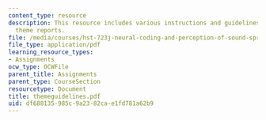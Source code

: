 ```yaml
---
content_type: resource
description: This resource includes various instructions and guidelines for writing
  theme reports.
file: /media/courses/hst-723j-neural-coding-and-perception-of-sound-spring-2005/df688135985c9a2382cae1fd781a62b9_themeguidelines.pdf
file_type: application/pdf
learning_resource_types:
- Assignments
ocw_type: OCWFile
parent_title: Assignments
parent_type: CourseSection
resourcetype: Document
title: themeguidelines.pdf
uid: df688135-985c-9a23-82ca-e1fd781a62b9
---
```


